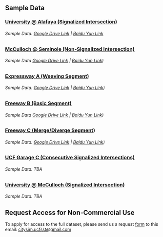 
## Sample Data

### [University @ Alafaya (Signalized Intersection)](https://github.com/ozheng1993/UCF-SST-CitySim-Dataset/tree/main/locations/University%40Alafaya)

###### Sample Data:  [Google Drive Link](https://drive.google.com/drive/folders/1fHzmDxPHHofIBzQpx75Aol9pYCMX9gx7?usp=sharing) | [Baidu Yun Link](https://pan.baidu.com/s/1M6M7RlDwBUC-VoYVpcwpBQ?pwd=tfde)



### [ McCulloch @ Seminole (Non-Signalized Intersection)](https://github.com/ozheng1993/UCF-SST-CitySim-Dataset/tree/main/locations/McCulloch%40Seminole%20)

###### Sample Data [Google Drive Link](https://drive.google.com/drive/folders/1DOPb_EqEwqPwFKlqL9XWoVZrJOqjsntE?usp=sharing) | [Baidu Yun Link]( https://pan.baidu.com/s/1QAB3eIyR29KnWOMoSoHmyw?pwd=3ddf))




### [ Expressway A (Weaving Segment)](https://github.com/ozheng1993/UCF-SST-CitySim-Dataset/tree/main/locations/expresswayA)

###### Sample Data: [Google Drive Link](https://drive.google.com/drive/folders/1t0RNw0I3k06rPchSvgkQvzKU_2P-mbhV?usp=sharing) | [Baidu Yun Link]( https://pan.baidu.com/s/1mF423Onhbgt7wVZdyxOqvA?pwd=r6f5 ))



### [Freeway B (Basic Segment)](https://github.com/ozheng1993/UCF-SST-CitySim-Dataset/tree/main/locations/freewayB)


###### Sample Data [Google Drive Link](https://drive.google.com/drive/folders/1wVRBDhHkSRNDrqEEEwQft3qKWCbaBDxh?usp=sharing) | [Baidu Yun Link](https://pan.baidu.com/s/1Dq64PNY6OS1WfABDhkKvMA?pwd=csja))

### [Freeway C (Merge/Diverge Segment)](https://github.com/ozheng1993/UCF-SST-CitySim-Dataset/tree/main/locations/freewayC)

###### Sample Data: [Google Drive Link](https://drive.google.com/drive/folders/1BbOfB86a1Lzef8rTHWzd6a_jvruJIH2L?usp=sharing) | [Baidu Yun Link](https://pan.baidu.com/s/1eTrq0OTsubOAi7v9kLzCEQ?pwd=o331))



### [UCF Garage C (Consecutive Signalized Intersections)](https://github.com/ozheng1993/UCF-SST-CitySim-Dataset/tree/main/locations/GarageC)

###### Sample Data: TBA

### [University @ McCulloch (Signalized Intersection)](https://github.com/ozheng1993/UCF-SST-CitySim-Dataset/tree/main/locations/University%40McCulloch)

###### Sample Data: TBA


## Request Access for Non-Commercial Use

To apply for access to the full dataset, please send us a request [form](https://github.com/ozheng1993/UCF-SST-CitySim-Dataset/blob/main/asset/Data_Request_Form.pdf) to this email: citysim.ucfsst@gmail.com 



